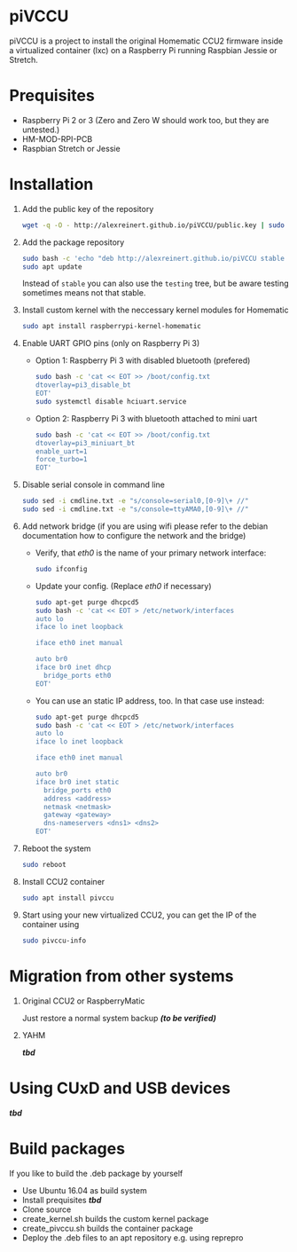 # piVCCU

piVCCU is a project to install the original Homematic CCU2 firmware inside a virtualized container (lxc) on a Raspberry Pi running Raspbian Jessie or Stretch.

# Prequisites

* Raspberry Pi 2 or 3 (Zero and Zero W should work too, but they are untested.)
* HM-MOD-RPI-PCB
* Raspbian Stretch or Jessie

# Installation

1. Add the public key of the repository
   ```bash
   wget -q -O - http://alexreinert.github.io/piVCCU/public.key | sudo apt-key add -
   ```

2. Add the package repository
   ```bash
   sudo bash -c 'echo "deb http://alexreinert.github.io/piVCCU stable main" >> /etc/apt/sources.list'
   sudo apt update
   ```
   Instead of `stable` you can also use the `testing` tree, but be aware testing sometimes means not that stable.

3. Install custom kernel with the neccessary kernel modules for Homematic
   ```bash
   sudo apt install raspberrypi-kernel-homematic
   ```

4. Enable UART GPIO pins (only on Raspberry Pi 3)
   * Option 1: Raspberry Pi 3 with disabled bluetooth (prefered)
      ```bash
      sudo bash -c 'cat << EOT >> /boot/config.txt
      dtoverlay=pi3_disable_bt
      EOT'
      sudo systemctl disable hciuart.service
      ```

   * Option 2: Raspberry Pi 3 with bluetooth attached to mini uart
      ```bash
      sudo bash -c 'cat << EOT >> /boot/config.txt
      dtoverlay=pi3_miniuart_bt
      enable_uart=1
      force_turbo=1
      EOT'
      ```

5. Disable serial console in command line
      ```bash
      sudo sed -i cmdline.txt -e "s/console=serial0,[0-9]\+ //"
      sudo sed -i cmdline.txt -e "s/console=ttyAMA0,[0-9]\+ //"
      ```

6. Add network bridge (if you are using wifi please refer to the debian documentation how to configure the network and the bridge)
   * Verify, that *eth0* is the name of your primary network interface:
      ```bash
      sudo ifconfig
      ```
   * Update your config. (Replace *eth0* if necessary)
      ```bash
      sudo apt-get purge dhcpcd5
      sudo bash -c 'cat << EOT > /etc/network/interfaces
      auto lo
      iface lo inet loopback
   
      iface eth0 inet manual
   
      auto br0
      iface br0 inet dhcp
        bridge_ports eth0
      EOT'
      ```
   * You can use an static IP address, too. In that case use instead:
      ```bash
      sudo apt-get purge dhcpcd5
      sudo bash -c 'cat << EOT > /etc/network/interfaces
      auto lo
      iface lo inet loopback
   
      iface eth0 inet manual
   
      auto br0
      iface br0 inet static
        bridge_ports eth0
        address <address>
        netmask <netmask>
        gateway <gateway>
        dns-nameservers <dns1> <dns2>
      EOT'
      ```

7. Reboot the system
   ```bash
   sudo reboot
   ```

8. Install CCU2 container
   ```bash
   sudo apt install pivccu
   ```

9. Start using your new virtualized CCU2, you can get the IP of the container using
   ```bash
   sudo pivccu-info
   ```

# Migration from other systems
1. Original CCU2 or RaspberryMatic

   Just restore a normal system backup *__(to be verified)__*

2. YAHM

   *__tbd__*

# Using CUxD and USB devices
*__tbd__*

# Build packages
If you like to build the .deb package by yourself
* Use Ubuntu 16.04 as build system
* Install prequisites *__tbd__*
* Clone source
* create_kernel.sh builds the custom kernel package
* create_pivccu.sh builds the container package
* Deploy the .deb files to an apt repository e.g. using reprepro

